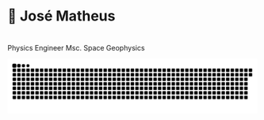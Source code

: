 # 🔭 José Matheus 

#
Physics Engineer
Msc. Space Geophysics 


<!--
**JTeus/JTeus** is a ✨ _special_ ✨ repository because its `README.md` (this file) appears on your GitHub profile.

Here are some ideas to get you started:

- 🔭 I’m currently working on ...
- 🌱 I’m currently learning ...
- 👯 I’m looking to collaborate on ...
- 🤔 I’m looking for help with ...
- 💬 Ask me about ...
- 📫 How to reach me: ...
- 😄 Pronouns: ...
- ⚡ Fun fact: ...
-->

<picture align="center">
  <source media="(prefers-color-scheme: dark)" srcset="https://raw.githubusercontent.com/JTeus/JTeus/output/github-contribution-grid-snake-dark.svg">
  <source media="(prefers-color-scheme: light)" srcset="https://raw.githubusercontent.com/JTeus/JTeus/output/github-contribution-grid-snake-dark.svg">
  <img align="center" alt="github contribution grid snake animation" src="https://raw.githubusercontent.com/JTeus/JTeus/output/github-contribution-grid-snake.svg">
</picture>
